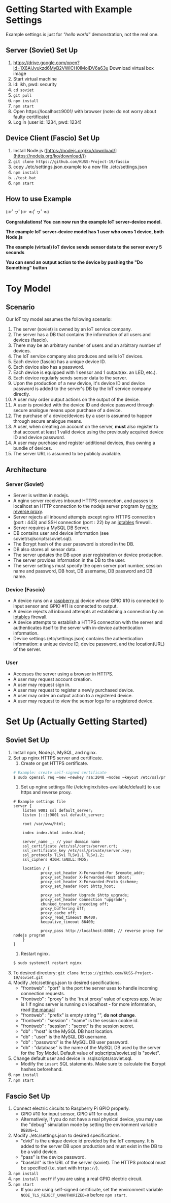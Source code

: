 # Getting Started with Example Settings

Example settings is just for *"hello world"* demonstration, not the real one.

## Server (Soviet) Set Up

1) https://drive.google.com/open?id=1X6AiJvukzd6MyB2VWICH0IMoIDV6a63u Download virtual box image
1) Start virtual machine
1) id: ikh, pwd: security
1) `cd soviet`
1) `git pull`
1) `npm install`
1) `npm start`
1) Open https://localhost:9001/ with browser (note: do not worry about faulty certificate)
1) Log in (user id: 1234, pwd: 1234)

## Device Client (Fascio) Set Up

1) Install Node.js ([https://nodejs.org/ko/download/](https://nodejs.org/ko/download/))
1) `git clone https://github.com/KUSS-Project-19/fascio`
1) copy ./etc/settings.json.example to a new file ./etc/settings.json
1) `npm install`
1) `./test.bat`
1) `npm start`

## How to use Example
(☞ﾟヮﾟ)☞ ☜(ﾟヮﾟ☜)

**Congratulations! You can now run the example IoT server-device model.**

**The example IoT server-device model has 1 user who owns 1 device, both Node.js**

**The example (virtual) IoT device sends sensor data to the server every 5 seconds**

**You can send an output action to the device by pushing the "Do Something" button**



# Toy Model

## Scenario

Our IoT toy model assumes the following scenario:

1) The server (soviet) is owned by an IoT service company.
1) The server has a DB that contains the information of all users and devices (fascio).
1) There may be an arbitrary number of users and an arbitrary number of devices.
1) The IoT service company also produces and sells IoT devices.
1) Each device (fascio) has a unique device ID.
1) Each device also has a password.
1) Each device is equipped with 1 sensor and 1 output(ex. an LED, etc.).
1) Each device regularly sends sensor data to the server.
1) Upon the production of a new device, it's device ID and device password is added to the server's DB by the IoT service company directly.
1) A user may order output actions on the output of the device.
1) A user is provided with the device ID and device password through secure analogue means upon purchase of a device.
1) The purchase of a device/devices by a user is assumed to happen through secure analogue means.
1) A user, when creating an account on the server, **must** also register to that account at least 1 valid device using the previously acquired device ID and device password.
1) A user may purchase and register additional devices, thus owning a bundle of devices.
1) The server URL is assumed to be publicly available.

## Architecture

### Server (Soviet)

* Server is written in nodejs.
* A nginx server receives inbound HTTPS connection, and passes to localhost an HTTP connection to the nodejs server program by [nginx reverse proxy](https://docs.nginx.com/nginx/admin-guide/web-server/reverse-proxy/).
* Server rejects all inbound attempts except nginx HTTPS connection (port : 443) and SSH connection (port : 22) by an [iptables](https://linux.die.net/man/8/iptables) firewall.
* Server requires a MySQL DB Server.
* DB contains user and device information (see soviet/sqlscripts/soviet.sql).
* The Bcrypt hash of the user password is stored in the DB.
* DB also stores all sensor data.
* The server updates the DB upon user registration or device production.
* The server provides information in the DB to the user.
* The server settings must specify the open server port number, session name and password, DB host, DB username, DB password and DB name.

### Device (Fascio)

* A device runs on a [raspberry pi](https://www.raspberrypi.org/) device whose GPIO #10 is connected to input sensor and GPIO #11 is connected to output.
* A device rejects all inbound attempts at establishing a connection by an [iptables](https://linux.die.net/man/8/iptables) firewall.
* A device attempts to establish a HTTPS connection with the server and authenticates itself to the server with in-device authentication information.
* Device settings (etc/settings.json) contains the authentication information: a unique device ID, device password, and the location(URL) of the server.

### User

* Accesses the server using a browser in HTTPS.
* A user may request account creation.
* A user may request sign in.
* A user may request to register a newly purchased device.
* A user may order an output action to a registered device.
* A user may request to view the sensor logs for a registered device.

# Set Up (Actually Getting Started)

## Soviet Set Up

1) Install npm, Node.js, MySQL, and nginx.
1) Set up nginx HTTPS server and certificate.
    1) Create or get HTTPS certificate.
    ```bash
    # Example: create self-signed certificate
    $ sudo openssl req –new –newkey rsa:2048 –nodes –keyout /etc/ssl/private/server.key –out /etc/ssl/certs/server.csr
    ```
    1) Set up nginx settings file (/etc/nginx/sites-available/default) to use https and reverse proxy.
    ```
    # Example settings file
    server {
        listen 9001 ssl default_server;
        listen [::]:9001 ssl default_server;

        root /var/www/html;

        index index.html index.html;

        server_name _; // your domain name
        ssl_certificate /etc/ssl/certs/server.crt;
        ssl_certificate_key /etc/ssl/private/server.key;
        ssl_protocols TLSv1 TLSv1.1 TLSv1.2;
        ssl_ciphers HIGH:!aNULL:!MD5;

        location / {
                proxy_set_header X-Forwarded-For $remote_addr;
                proxy_set_header X-Forwarded-Host $host;
                proxy_set_header X-Forwarded-Proto $scheme;
                proxy_set_header Host $http_host;

                proxy_set_header Upgrade $http_upgrade;
                proxy_set_header Connection "upgrade";
                chunked_transfer_encoding off;
                proxy_buffering off;
                proxy_cache off;
                proxy_read_timeout 86400;
                keepalive_timeout 86400;

                proxy_pass http://localhost:8080; // reverse proxy for nodejs program
        }
    }
    ```
    1) Restart nginx.
    ```bash
    $ sudo systemctl restart nginx
    ```
1) To desired directory: `git clone https://github.com/KUSS-Project-19/soviet.git`
1) Modify ./etc/settings.json to desired specifications.
    * "frontweb" : "port" is the port the server uses to handle incoming connection requests.
    * "frontweb" : "proxy" is the 'trust proxy' value of express app. Value is 1 if nginx server is running on localhost - for more information, read [the manual](https://expressjs.com/ko/guide/behind-proxies.html)
    * "frontweb" : "prefix" is empty string "", **do not change**.
    * "frontweb" : "session" : "name" is the session cookie id.
    * "frontweb" : "session" : "secret" is the session secret.
    * "db" : "host" is the MySQL DB host location.
    * "db" : "user" is the MySQL DB username.
    * "db" : "password" is the MySQL DB user password.
    * "db" : "database" is the name of the MySQL DB used by the server for the Toy Model. Default value of sqlscripts/soviet.sql is "soviet".
1) Change default user and device in ./sqlscripts/soviet.sql.
    * Modify the `insert` SQL statements. Make sure to calculate the Bcrypt hashes beforehand.
1) `npm install`
1) `npm start`

## Fascio Set Up

1) Connect electric circuits to Raspberry Pi GPIO properly.
    * GPIO #10 for input sensor, GPIO #11 for output.
    * Alternatively, if you do not have a real physical device, you may use the "debug" simulation mode by setting the environment variable `DEBUG=1`.
1) Modify ./etc/settings.json to desired specifications.
    * "dvid" is the unique device id provided by the IoT company. It is added to the server DB upon production and must exist in the DB to be a valid device.
    * "pass" is the device password.
    * "baseUrl" is the URL of the server (soviet). The HTTPS protocol must be specified (i.e. start with `https://`).
1) `npm install`
1) `npm install onoff` if you are using a real GPIO electric circuit.
1) `npm start`
    * If you are using self-signed certificate, set the environment variable `NODE_TLS_REJECT_UNAUTHORIZED=0` before `npm start`.
